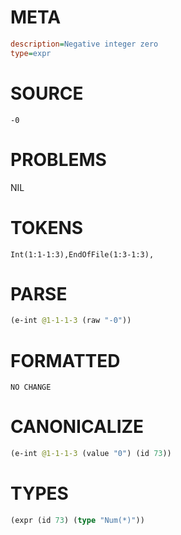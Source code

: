 # META
~~~ini
description=Negative integer zero
type=expr
~~~
# SOURCE
~~~roc
-0
~~~
# PROBLEMS
NIL
# TOKENS
~~~zig
Int(1:1-1:3),EndOfFile(1:3-1:3),
~~~
# PARSE
~~~clojure
(e-int @1-1-1-3 (raw "-0"))
~~~
# FORMATTED
~~~roc
NO CHANGE
~~~
# CANONICALIZE
~~~clojure
(e-int @1-1-1-3 (value "0") (id 73))
~~~
# TYPES
~~~clojure
(expr (id 73) (type "Num(*)"))
~~~
